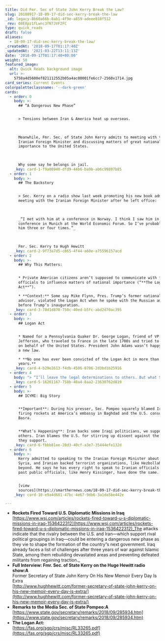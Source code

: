 ```yaml
---
title: Did Fmr. Sec of State John Kerry Break the Law?
slug: 20180917-18-09-17-did-sec-kerry-break-the-law
_id: legacy-8b60a66b-8ab1-4f9e-a859-adeee818f512
_rev: O8E8pz1fLwnc3fN7JVF2FC
type: quick_reads
draft: false
aliases:
  - 18-09-17-did-sec-kerry-break-the-law/
_createdAt: '2018-09-17T01:17:40Z'
_updatedAt: '2021-03-22T13:11:13Z'
date: '2018-09-17T01:17:40+00:00'
weight: 50
featured_image:
  alt: Quick Reads background image
  url: >-
    5758a4d5600ef821112552b05a4ac00001fe6cc7-2560x1714.jpg
card_series: Current Events
colorpaletteclassname: '--dark-green'
cards:
  - order: 0
    body: >-
      ## “A Dangerous New Phase”


      > Tensions between Iran & America heat up overseas.  
        
        
        
      Meanwhile, Fmr. Sec. of State John Kerry admits to meeting with the
      Iranian Foreign Minister and discussing matters of great national
      importance to the United States.  
        
        
        
      Why some say he belongs in jail.
    _key: card-1-f9a00940-dfd9-44b6-ba9b-ab6c99807b85
  - order: 1
    body: >-
      ## The Backstory


      > Sec. Kerry on a radio show last week promoting his new book admitted to
      meeting with the Iranian Foreign Minister after he left office:  
        
        
        
      _“I met with him at a conference in Norway. I think I saw him in a
      conference in Munich at the World Economic Forum. So I’ve probably seen
      him three or four times.”_  
        
        
        
      Fmr. Sec. Kerry to Hugh Hewitt
    _key: card-2-9f73a7d5-c865-4f44-a60e-a75596157acd
  - order: 2
    body: >-
      ## Why This Matters:


      * Private American citizens aren’t supposed to communicate with foreign
      officials to influence matters of national importance (“**The Logan
      Act**“).

      * **Context:** Some say Mike Flynn, Pres. Trump’s former national security
      advisor, violated the Logan Act when he spoke with the Russian ambassador
      before Trump’s inauguration.
    _key: card-3-78d1d870-750c-40ed-b5fc-abd2d70ac395
  - order: 3
    body: >-
      ## Logan Act


      * Named for a Pennsylvania Quaker Dr. George Logan, friend of VP Thomas
      Jefferson, who traveled to France in the late 1700s and tried to negotiate
      on behalf of the United States. President John Adams wasn’t happy. Hence,
      a new law.

      * **No one has ever been convicted of the Logan Act in more than 220
      years.**
    _key: card-4-b29e2613-f4db-4506-8706-2d3bd1b25916
  - order: 4
    body: "> “I’ll leave the legal determinations to others. But what Secretary Kerry has done is unseemly and unprecedented. This is a former secretary of state engaged with the world’s largest state sponsor of terror, and according to him a\x13 right? You don’t have to take my word for it….He was talking to them. He was telling them to wait out this administration.”  \n  \n  \n  \nSec of State Mike Pompeo"
    _key: card-5-16261167-758b-48a4-8aa2-23630762d819
  - order: 5
    body: >-
      ## ICYMI: Big Story


      **Important**: During his presser, Sec. Pompeo squarely blamed Iran for
      firing rockets at America’s embassy in Baghdad and the U.S. consulate in
      Basra.


      **What’s Happening**: Iran backs some Iraqi politicians, we support
      others. Iran blames the U.S. for stirring up dissent against the officials
      they support.
    _key: card-6-fbbb81ee-28d3-40cf-a3e7-35444efe132d
  - order: 6
    body: >-
      Kerry admitted to speaking to the Iranian Foreign Minister about Yemen,
      Syria, and Iranian backed terrorist organizations, like Hezbollah, and
      beyond. He says he has every right to speak to Iranian officials because
      past public officials, like Henry Kissinger, have done the same.


      [view
      sources](https://smarthernews.com/18-09-17-did-sec-kerry-break-the-law/)
    _key: card-10-e9a4d681-47bc-4e67-9db6-3a1da5be442e

---
```

* **Rockets Fired Toward U.S. Diplomatic Missions in Iraq**  
[https://www.wsj.com/articles/rockets-fired-toward-u-s-diplomatic-missions-in-iraq-1536422312](https://www.wsj.com/articles/rockets-fired-toward-u-s-diplomatic-missions-in-iraq-1536422312)_The attacks indicate that the rivalry between the U.S. and Iran—which support rival political groupings in Iraq—could be entering a dangerous new phase as they vie to shape the formation of the country”s next government. Iraq already faces a list of challenges after three years of war against Islamic State, among them rebuilding devastated areas and preventing defeated militants from regaining traction._
* **Full Interview: Fmr. Sec. of State Kerry on the Huge Hewitt radio show:A**  
Former Secretary of State John Kerry On His New Memoir Every Day Is Extra  
[http://www.hughhewitt.com/former-secretary-of-state-john-kerry-on-his-new-memoir-every-day-is-extra/](http://www.hughhewitt.com/former-secretary-of-state-john-kerry-on-his-new-memoir-every-day-is-extra/)
* **Remarks to the Media Sec. of State Pompeo:A**  
[https://www.state.gov/secretary/remarks/2018/09/285934.htm](https://www.state.gov/secretary/remarks/2018/09/285934.htm)
* **The Logan Act:**  
[https://fas.org/sgp/crs/misc/RL33265.pdf](https://fas.org/sgp/crs/misc/RL33265.pdf)
